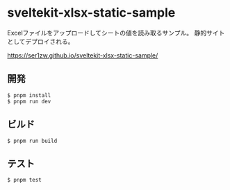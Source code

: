 # sveltekit-xlsx-static-sample

Excelファイルをアップロードしてシートの値を読み取るサンプル。
静的サイトとしてデプロイされる。

https://ser1zw.github.io/sveltekit-xlsx-static-sample/

## 開発

```console
$ pnpm install
$ pnpm run dev
```

## ビルド

```console
$ pnpm run build
```

## テスト

```console
$ pnpm test
```

